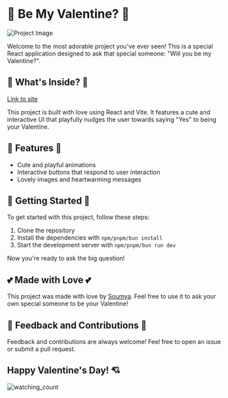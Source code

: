 # 🥰 Be My Valentine? 🥰

![Project Image](https://i.imgur.com/8q884zI.png)

Welcome to the most adorable project you've ever seen! This is a special React application designed to ask that special someone: "Will you be my Valentine?".

## 💖 What's Inside? 💖
[Link to site](https://willyoubemyvalentine2025.netlify.app/)

This project is built with love using React and Vite. It features a cute and interactive UI that playfully nudges the user towards saying "Yes" to being your Valentine.

## 🎁 Features 🎁

- Cute and playful animations
- Interactive buttons that respond to user interaction
- Lovely images and heartwarming messages

## 🚀 Getting Started 🚀

To get started with this project, follow these steps:

1. Clone the repository
2. Install the dependencies with `npm/pnpm/bun install`
3. Start the development server with `npm/pnpm/bun run dev`

Now you're ready to ask the big question!

## 💕 Made with Love 💕

This project was made with love by [Soumya](https://github.com/Soumya-Chakraborty). Feel free to use it to ask your own special someone to be your Valentine!

## 💌 Feedback and Contributions 💌

Feedback and contributions are always welcome! Feel free to open an issue or submit a pull request.

Happy Valentine's Day! 💘
---
<img src="https://widgetbite.com/stats/Soumya-Chakraborty" alt="watching_count" />
